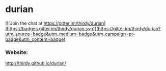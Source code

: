 # durian

[![Join the chat at https://gitter.im/thirdy/durian](https://badges.gitter.im/thirdy/durian.svg)](https://gitter.im/thirdy/durian?utm_source=badge&utm_medium=badge&utm_campaign=pr-badge&utm_content=badge)

### Website:

http://thirdy.github.io/durian/

